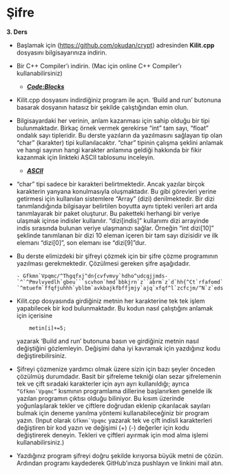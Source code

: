 # Şifre

**3. Ders**



  -	Başlamak için (https://github.com/okudan/crypt) adresinden **Kilit.cpp** dosyasını bilgisayarınıza indirin.
  -	Bir C++ Compiler’ı indirin. (Mac için online C++ Compiler'ı kullanabilirsiniz)
	- ***[Code:Blocks](http://www.codeblocks.org/downloads/26)***
  -	Kilit.cpp dosyasını indirdiğiniz program ile açın. ‘Build and run’ butonuna basarak dosyanın hatasız bir şekilde çalıştığından emin olun.
  
  -	Bilgisayardaki her verinin, anlam kazanması için sahip olduğu bir tipi bulunmaktadır. Birkaç örnek vermek gerekirse “int” tam sayı, “float” ondalık sayı tipleridir. Bu derste yazıların da yazılmasını sağlayan tip olan “char” (karakter) tipi kullanılacaktır. “char” tipinin çalışma şeklini anlamak ve hangi sayının hangi karakter anlamına geldiği hakkında bir fikir kazanmak için linkteki ASCII tablosunu inceleyin.
	- ***[ASCII](https://en.cppreference.com/w/cpp/language/ascii)***
  -	“char” tipi sadece bir karakteri belirtmektedir. Ancak yazılar birçok karakterin yanyana konulmasıyla oluşmaktadır. Bu gibi görevleri yerine getirmesi için kullanılan sistemlere “Array” (dizi) denilmektedir. Bir dizi tanımlandığında bilgisayar belirtilen boyutta aynı tipteki verileri art arda tanımlayarak bir paket oluşturur. Bu paketteki herhangi bir veriye ulaşmak içinse indisler kullanılır. “dizi[indis]” kullanımı dizi arrayinde indis sırasında bulunan veriye ulaşmanızı sağlar. Örneğin “int dizi[10]” şeklinde tanımlanan bir dizi 10 eleman içeren bir tam sayı dizisidir ve ilk elemanı “dizi[0]”, son elemanı ise “dizi[9]”dur.

  -	Bu derste elimizdeki bir şifreyi çözmek için bir şifre çözme programının yazılması gerekmektedir. Çözülmesi gereken şifre aşağıdadır.
	```
	- Gfkmn`Vpqmc/^Thgqfxj^dn{cvfvmvy`hdho^udcqjjmds-`^`^Pmvlvyedlh`gbeu```scvhon`hmd`bbkjrn`z``abrm`z`d`hh{^Ct`rfafomd``mlbmŰ{`^hdsdldo^tdzkfqjm`kjrudth`htsf^cts`e`"^`^`0``edu^Bqetjmp^VMP^2^bcfs`lbuj^ltdtl^tdsup^2^bcfs`GD,TQ13`tmss`tnohl^tdorpq`1tds^u`od`cjrj,ehth`cjrj,fqldl^ktnofq`^`^`rpm`nm`s`l^jkfqmdzdo^edsrmdscf^pxvm`hdho^ltmkbmn`oh{^hdsdldddl^pkbm`rjesd`lblq08^ehs-`^mtuefm`ffqfjuhhh`yblbm`avkbajkfbffjmjy`ajq`xfqf^l`zcfcjm/^N`z`eds^pkn`e`o^brm`"
	```
  -	Kilit.cpp dosyasında girdiğiniz metnin her karakterine tek tek işlem yapabilecek bir kod bulunmaktadır. Bu kodun nasıl çalıştığını anlamak için içerisine 
	```
		metin[i]+=5;
	```
	yazarak ‘Build and run’ butonuna basın ve girdiğiniz metnin nasıl değiştiğini gözlemleyin. Değişimi daha iyi kavramak için yazdığınız kodu değiştirebilirsiniz.
  -	Şifreyi çözmenize yardımcı olmak üzere sizin için bazı şeyler önceden çözülmüş durumdadır. Basit bir şifreleme tekniği olan sezar şifrelemenin tek ve çift sıradaki karakterler için ayrı ayrı kullanıldığı; ayrıca ``` “Gfkmn`Vpqmc” ``` kısmının programlama dillerine başlanırken genelde ilk yazılan programın çıktısı olduğu biliniyor. Bu kısım üzerinde yoğunlaşılarak tekler ve çiftlere doğrudan eklenip çıkarılacak sayıları bulmak için deneme yanılma yöntemi kullanabileceğiniz bir program yazın.  (Input olarak ``` Gfkmn`Vpqmc ``` yazarak tek ve çift indisli karakterleri değiştiren bir kod yazın ve değişimi (+) (-) değerler için kodu değiştirerek deneyin. Tekleri ve çiftleri ayırmak için mod alma işlemi kullanabilirsiniz.)
  -	Yazdığınız program şifreyi doğru şekilde kırıyorsa büyük metni de çözün. Ardından programı kaydederek GitHub’ınıza pushlayın ve linkini mail atın.